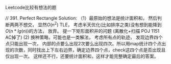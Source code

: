 Leetcode比较有想法的题

// 391. Perfect Rectangle
Solution: 
 （1）最原始的想法是统计面积和， 然后判断两两不想交， 显然$O(n^2)$ TLE， 考虑半天优化(比如排序之类)没有想到能降到 $O(n*lg(n))$的方法， 放弃。 提一下矩形面积并的问题 (离散化+扫描 POJ 1151 AC掉了)
  (2) 换种策略，可能也是一类解法， 考虑所有点的轨迹， 发现边界四个点只能出现一次， 内部的点要么出现2次要么出现四次。所以用map统计四个点出现的次数，同时找出上下左右边界，确定边界四个点，check这四个点是否出现且仅出现一次。 这样还不行，还要统计面积和，这样才能完整确定最后的答案。

